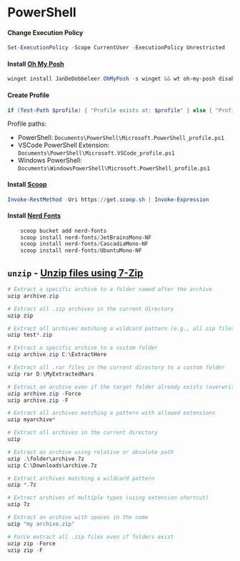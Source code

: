# PowerShell

#### Change Execution Policy

```powershell
Set-ExecutionPolicy -Scope CurrentUser -ExecutionPolicy Unrestricted
```

#### Install [Oh My Posh](https://ohmyposh.dev/docs/installation/windows)

```powershell
winget install JanDeDobbeleer.OhMyPosh -s winget && wt oh-my-posh disable notice
```

#### Create Profile

```powershell
if (Test-Path $profile) { "Profile exists at: $profile" } else { "Profile does not exist. Creating..."; New-Item -Path $profile -Type File -Force; "Profile created at: $profile" }
```
Profile paths:
- PowerShell: ``Documents\PowerShell\Microsoft.PowerShell_profile.ps1``
- VSCode PowerShell Extension: ``Documents\PowerShell\Microsoft.VSCode_profile.ps1``
- Windows PowerShell: ``Documents\WindowsPowerShell\Microsoft.PowerShell_profile.ps1``

#### Install [Scoop](https://scoop.sh/)
```PowerShell
Invoke-RestMethod -Uri https://get.scoop.sh | Invoke-Expression
```

#### Install [Nerd Fonts](https://www.nerdfonts.com/)
```PowerShell
    scoop bucket add nerd-fonts
    scoop install nerd-fonts/JetBrainsMono-NF
    scoop install nerd-fonts/CascadiaMono-NF
    scoop install nerd-fonts/UbuntuMono-NF
```

## `unzip` - [Unzip files using 7-Zip](https://github.com/fahim-ahmed05/dotfiles/blob/main/powershell/functions/CustomFunctions.ps1)

```PowerShell
# Extract a specific archive to a folder named after the archive
uzip archive.zip

# Extract all .zip archives in the current directory
uzip zip

# Extract all archives matching a wildcard pattern (e.g., all zip files starting with "test")
uzip test*.zip

# Extract a specific archive to a custom folder
uzip archive.zip C:\ExtractHere

# Extract all .rar files in the current directory to a custom folder
uzip rar D:\MyExtractedRars

# Extract an archive even if the target folder already exists (overwrite)
uzip archive.zip -Force
uzip archive.zip -F

# Extract all archives matching a pattern with allowed extensions
uzip myarchive*

# Extract all archives in the current directory
uzip

# Extract an archive using relative or absolute path
uzip .\folder\archive.7z
uzip C:\Downloads\archive.7z

# Extract archives matching a wildcard pattern
uzip *.7z

# Extract archives of multiple types (using extension shortcut)
uzip 7z

# Extract an archive with spaces in the name
uzip "my archive.zip"

# Force extract all .zip files even if folders exist
uzip zip -Force
uzip zip -F
```